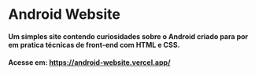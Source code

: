 # Android Website
#### Um simples site contendo curiosidades sobre o Android criado para por em pratica técnicas de front-end com HTML e CSS.
#### Acesse em: https://android-website.vercel.app/
